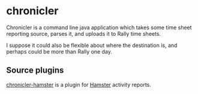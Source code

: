 # chronicler

Chronicler is a command line java application which takes some time sheet reporting source, parses it, and uploads it to Rally time sheets.

I suppose it could also be flexible about where the destination is, and perhaps could be more than Rally one day.

## Source plugins

[chronicler-hamster][1] is a plugin for [Hamster](https://github.com/projecthamster/hamster) activity reports.

[1]: https://github.com/alechenninger/chronicler-hamster
